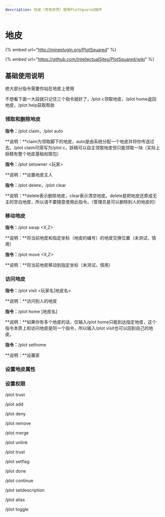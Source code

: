```yaml
---
description: 地皮（考核世界）使用PlotSquared插件
---
```


# 地皮

{% embed url="http://mineplugin.org/PlotSquared" %}

{% embed url="https://github.com/IntellectualSites/PlotSquared/wiki" %}

## 基础使用说明

绝大部分指令需要你站在地皮上使用

不想看下面一大段就只记住三个指令就好了，/plot c领取地皮，/plot home返回地皮，/plot help获取帮助

### 领取和删除地皮

**指令：**/plot claim，/plot auto

**说明：**claim为领取脚下的地皮，auto是由系统分配一个地皮并将你传送过去。/plot claim可简写为/plot c，妖精可以自主领取地皮但只能领取一块（实际上妖精有整个地皮基础权限包）

**指令：**/plot setowner &lt;玩家&gt;

**说明：**设置地皮主人

**指令：**/plot delete，/plot clear

**说明：**delete表示删除地皮，clear表示清空地皮。delete是把地皮还原成无主的空白地皮，所以请不要随意使用此指令。（管理员是可以删除别人的地皮的）

### 移动地皮

**指令：**/plot swap &lt;X,Z&gt;

**说明：**将当前地皮和指定坐标（地皮的编号）的地皮交换位置（未测试，慎用）

**指令：**/plot move &lt;X,Z&gt;

**说明：**将当前地皮移动到指定坐标（未测试，慎用）

### 访问地皮

**指令：**/plot visit &lt;玩家名\|地皮名&gt;

**说明：**访问别人的地皮

**指令：**/plot home \[地皮名\]

**说明：**如果你有多个地皮的话，仅输入/plot home只能到达指定地皮，这个指令本质上和访问地皮是同一个指令，所以输入/plot visit也可以回到自己的地皮。

**指令：**/plot sethome

**说明：**设置家

### 设置地皮属性

### 设置权限

/plot trust

/plot add

/plot deny

/plot remove

/plot merge

/plot unlink

/plot trust

/plot setflag

/plot done

/plot continue

/plot setdescription

/plot alias

/plot toggle



